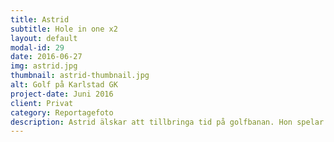 ```yaml
---
title: Astrid
subtitle: Hole in one x2
layout: default
modal-id: 29
date: 2016-06-27
img: astrid.jpg
thumbnail: astrid-thumbnail.jpg
alt: Golf på Karlstad GK
project-date: Juni 2016
client: Privat
category: Reportagefoto
description: Astrid älskar att tillbringa tid på golfbanan. Hon spelar mest med sin make Karl-Johan. Tack vare handicapsystemet kan de mötas på samma villkor. Men även om maken har ett lägre handicap så är det Astrid som har slagit inte bara en utan två hole in ones på Karlstad GK, en bedrift som har ristats in på en plakett i klubbhuset. Ibland spelar paret med kompisar eller som en gång, med en räv som följde med dem fyra hål. Den lilla krabaten tog då bollen som låg helt öppet på fairway. Räven gjorde mindre charmigt om samma trick på en tävling. Sedan dess har ingen sett till räven.
---
```


